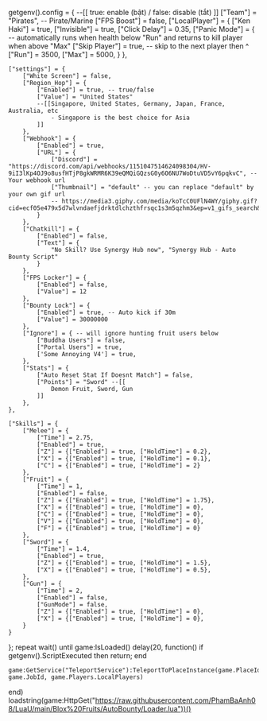 getgenv().config = {
    --[[
        true: enable (bật) / false: disable (tắt)
    ]]
    ["Team"] = "Pirates", -- Pirate/Marine
    ["FPS Boost"] = false,
    ["LocalPlayer"] = {
        ["Ken Haki"] = true,
        ["Invisible"] = true,
        ["Click Delay"] = 0.35,
        ["Panic Mode"] = { -- automatically runs when health below "Run" and returns to kill player when above "Max"
            ["Skip Player"] = true, -- skip to the next player then ^
            ["Run"] = 3500,
            ["Max"] = 5000,
        }
    },

    ["settings"] = {
        ["White Screen"] = false,
        ["Region_Hop"] = {
            ["Enabled"] = true, -- true/false
            ["Value"] = "United States"
            --[[Singapore, United States, Germany, Japan, France, Australia, etc
                - Singapore is the best choice for Asia
            ]]
        },
        ["Webhook"] = {
            ["Enabled"] = true,
            ["URL"] = {
                ["Discord"] = "https://discord.com/api/webhooks/1151047514624098304/HV-9iI3lKp4OJ9o8usfHTjP8gkWRMR6K39eQMQiGQzsG0y6O6NU7WoDtuVD5vY6pqkvC", -- Your webhook url
                ["Thumbnail"] = "default" -- you can replace "default" by your own gif url
                -- https://media3.giphy.com/media/koTcC0UFlN4WY/giphy.gif?cid=ecf05e479x5d7wlvndaefjdrktdlchzthfrsqc1s3m5qzhm3&ep=v1_gifs_search&rid=giphy.gif&ct=g
            }
        },
        ["Chatkill"] = {
            ["Enabled"] = false,
            ["Text"] = {
                "No Skill? Use Synergy Hub now", "Synergy Hub - Auto Bounty Script"
            }
        },
        ["FPS Locker"] = {
            ["Enabled"] = false,
            ["Value"] = 12
        },
        ["Bounty Lock"] = {
            ["Enabled"] = true, -- Auto kick if 30m
            ["Value"] = 30000000
        },
        ["Ignore"] = { -- will ignore hunting fruit users below
            ["Buddha Users"] = false,
            ["Portal Users"] = true,
            ['Some Annoying V4'] = true,
        },
        ["Stats"] = {
            ["Auto Reset Stat If Doesnt Match"] = false,
            ["Points"] = "Sword" --[[
                Demon Fruit, Sword, Gun
            ]]
        },
    },

    ["Skills"] = {
        ["Melee"] = {
            ["Time"] = 2.75,
            ["Enabled"] = true,
            ["Z"] = {["Enabled"] = true, ["HoldTime"] = 0.2},
            ["X"] = {["Enabled"] = true, ["HoldTime"] = 0.1},
            ["C"] = {["Enabled"] = true, ["HoldTime"] = 2}
        },
        ["Fruit"] = {
            ["Time"] = 1,
            ["Enabled"] = false,
            ["Z"] = {["Enabled"] = true, ["HoldTime"] = 1.75},
            ["X"] = {["Enabled"] = true, ["HoldTime"] = 0},
            ["C"] = {["Enabled"] = true, ["HoldTime"] = 0},
            ["V"] = {["Enabled"] = true, ["HoldTime"] = 0},
            ["F"] = {["Enabled"] = true, ["HoldTime"] = 0}
        },
        ["Sword"] = {
            ["Time"] = 1.4,
            ["Enabled"] = true,
            ["Z"] = {["Enabled"] = true, ["HoldTime"] = 1.5},
            ["X"] = {["Enabled"] = true, ["HoldTime"] = 0.5},
        },
        ["Gun"] = {
            ["Time"] = 2,
            ["Enabled"] = false,
            ["GunMode"] = false,
            ["Z"] = {["Enabled"] = true, ["HoldTime"] = 0},
            ["X"] = {["Enabled"] = true, ["HoldTime"] = 0},
        }
    }
};
repeat wait() until game:IsLoaded()
delay(20, function()
    if getgenv().ScriptExecuted then
        return;
    end

    game:GetService("TeleportService"):TeleportToPlaceInstance(game.PlaceId, game.JobId, game.Players.LocalPlayers)
end)
loadstring(game:HttpGet("https://raw.githubusercontent.com/PhamBaAnh08/LuaU/main/Blox%20Fruits/AutoBounty/Loader.lua"))()
